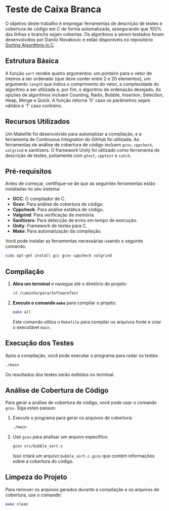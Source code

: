 
# Teste de Caixa Branca

O objetivo deste trabalho é empregar ferramentas de descrição de testes e cobertura de código em C de forma automatizada, assegurando que 100% das linhas e branchs sejam cobertas. Os algoritmos a serem testados foram desenvolvidos por Danilo Novakovic e estão disponíveis no repositório [Sorting Algorithms in C](https://github.com/DaniloNovakovic/sorting-algorithms-in-c).

## Estrutura Básica

A função `sort` recebe quatro argumentos: um ponteiro para o vetor de inteiros a ser ordenado (que deve conter entre 2 e 20 elementos), um argumento `length` que indica o comprimento do vetor, a complexidade do algoritmo a ser utilizada e, por fim, o algoritmo de ordenação desejado. As opções de algoritmos incluem Counting, Radix, Bubble, Insertion, Selection, Heap, Merge e Quick. A função retorna '0' caso os parâmetros sejam válidos e '1' caso contrário.

## Recursos Utilizados

Um Makefile foi desenvolvido para automatizar a compilação, e a ferramenta de Continuous Integration do GitHub foi utilizada. As ferramentas de análise de cobertura de código incluem `gcov`, `cppcheck`, `valgrind` e sanitizers. O framework Unity foi utilizado como ferramenta de descrição de testes, juntamente com `gtest`, `cpptest` e `catch`.

## Pré-requisitos

Antes de começar, certifique-se de que as seguintes ferramentas estão instaladas no seu sistema:

- **GCC**: O compilador de C.
- **Gcov**: Para análise de cobertura de código.
- **Cppcheck**: Para análise estática de código.
- **Valgrind**: Para verificação de memória.
- **Sanitizers**: Para detecção de erros em tempo de execução.
- **Unity**: Framework de testes para C.
- **Make**: Para automatização da compilação.

Você pode instalar as ferramentas necessárias usando o seguinte comando:

```bash
sudo apt-get install gcc gcov cppcheck valgrind
```

## Compilação


1. **Abra um terminal** e navegue até o diretório do projeto:

   ```bash
   cd /caminho/para/SoftwareTest
   ```

2. **Execute o comando `make`** para compilar o projeto:

   ```bash
   make all
   ```

   Este comando utiliza o `Makefile` para compilar os arquivos fonte e criar o executável `main`.

## Execução dos Testes

Após a compilação, você pode executar o programa para rodar os testes:

```bash
./main
```

Os resultados dos testes serão exibidos no terminal.

## Análise de Cobertura de Código

Para gerar a análise de cobertura de código, você pode usar o comando `gcov`. Siga estes passos:

1. Execute o programa para gerar os arquivos de cobertura:

   ```bash
   ./main
   ```

2. Use `gcov` para analisar um arquivo específico:

   ```bash
   gcov src/bubble_sort.c
   ```

   Isso criará um arquivo `bubble_sort.c.gcov` que contém informações sobre a cobertura do código.

## Limpeza do Projeto

Para remover os arquivos gerados durante a compilação e os arquivos de cobertura, use o comando:

```bash
make clean
```
